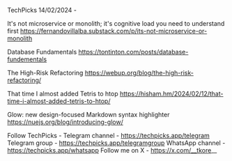 TechPicks 14/02/2024 -

It's not microservice or monolith; it's cognitive load you need to understand first
https://fernandovillalba.substack.com/p/its-not-microservice-or-monolith

Database Fundamentals
https://tontinton.com/posts/database-fundementals

The High-Risk Refactoring
https://webup.org/blog/the-high-risk-refactoring/

That time I almost added Tetris to htop
https://hisham.hm/2024/02/12/that-time-i-almost-added-tetris-to-htop/

Glow: new design-focused Markdown syntax highlighter
https://nuejs.org/blog/introducing-glow/

Follow TechPicks -
Telegram channel - https://techpicks.app/telegram
Telegram group - https://techpicks.app/telegramgroup
WhatsApp channel - https://techpicks.app/whatsapp
Follow me on X - https://x.com/__tkore__
